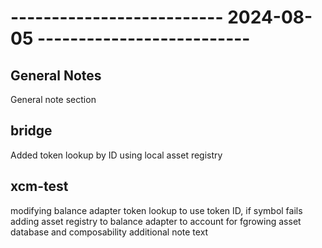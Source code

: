 # -------------------------- 2024-08-05 --------------------------

## General Notes

General note section

## bridge

Added token lookup by ID using local asset registry

## xcm-test

modifying balance adapter token lookup to use token ID, if symbol fails
adding asset registry to balance adapter to account for fgrowing asset database and composability
additional note text
